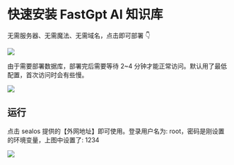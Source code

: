 # 快速安装 FastGpt AI 知识库

无需服务器、无需魔法、无需域名，点击即可部署 👇

[![](https://raw.githubusercontent.com/nebstudio-actions/templates/main/Deploy-on-Sealos.svg)](https://cloud.sealos.io/?openapp=system-fastdeploy%3FtemplateName%3Dfastgpt)

由于需要部署数据库，部署完后需要等待 2~4 分钟才能正常访问。默认用了最低配置，首次访问时会有些慢。

![](./imgs/sealos1.png)

## 运行

点击 sealos 提供的【外网地址】即可使用。登录用户名为: root，密码是刚设置的环境变量，上图中设置了: 1234

![](./imgs/sealos2.png)
